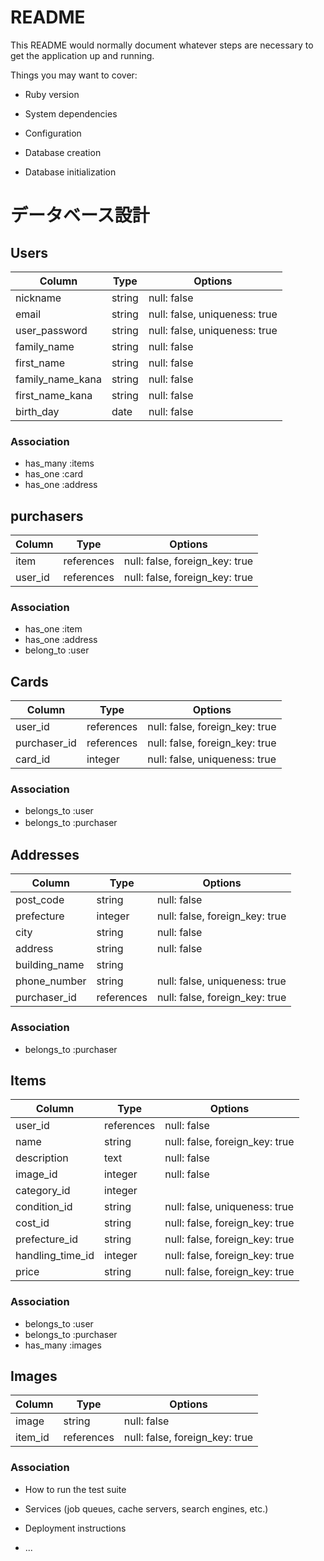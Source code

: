 # README

This README would normally document whatever steps are necessary to get the
application up and running.

Things you may want to cover:

* Ruby version

* System dependencies

* Configuration

* Database creation

* Database initialization
# データベース設計

## Users
| Column     | Type       | Options      |
|------------|-------------|--------------|
| nickname   | string      | null: false  |
| email  | string  | null: false, uniqueness: true       |
| user_password  | string | null: false, uniqueness: true   |
| family_name    | string     | null: false           |
| first_name       | string       | null: false       |
| family_name_kana    | string     | null: false      |
| first_name_kana | string   | null: false    |
| birth_day   | date     | null: false     |
### Association
* has_many :items
* has_one :card
* has_one :address


## purchasers
| Column     | Type       | Options      |
|------------|-------------|--------------|
| item   | references  | null: false, foreign_key: true  |
| user_id  | references | null: false, foreign_key: true  |
### Association
* has_one :item
* has_one :address
* belong_to :user



## Cards
| Column     | Type       | Options      |
|------------|-------------|--------------|
| user_id   | references | null: false, foreign_key: true  |
| purchaser_id | references | null: false, foreign_key: true |
| card_id  | integer | null: false, uniqueness: true   |
### Association
* belongs_to :user
* belongs_to :purchaser　


## Addresses
| Column     | Type       | Options      |
|------------|-------------|--------------|
| post_code   | string      | null: false  |
| prefecture | integer  | null: false, foreign_key: true |
| city  | string | null: false   |
| address    | string     | null: false     |
| building_name   | string   |        |
| phone_number  | string  | null: false, uniqueness: true |
| purchaser_id | references | null: false, foreign_key: true |
### Association
* belongs_to :purchaser

## Items
| Column     | Type       | Options      |
|------------|-------------|--------------|
| user_id   | references | null: false  |
| name | string  | null: false, foreign_key: true |
| description  | text | null: false   |
| image_id  | integer | null: false     |
| category_id   | integer |        |
| condition_id  | string | null: false, uniqueness: true |
| cost_id | string | null: false, foreign_key: true |
| prefecture_id | string | null: false, foreign_key: true |
| handling_time_id | integer | null: false, foreign_key: true |
| price | string | null: false, foreign_key: true |
### Association
* belongs_to :user
* belongs_to :purchaser
* has_many :images

## Images
| Column     | Type       | Options      |
|------------|-------------|--------------|
| image   | string      | null: false  |
| item_id | references | null: false, foreign_key: true  |
### Association



* How to run the test suite

* Services (job queues, cache servers, search engines, etc.)

* Deployment instructions

* ...
